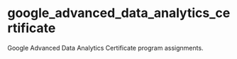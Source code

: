 # google_advanced_data_analytics_certificate
Google Advanced Data Analytics Certificate program assignments. 
